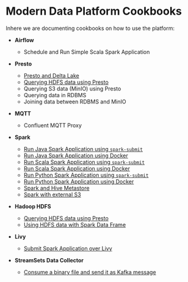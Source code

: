 # Modern Data Platform Cookbooks

Inhere we are documenting cookbooks on how to use the platform:

 * **Airflow**
   * Schedule and Run Simple Scala Spark Application

 * **Presto**
   * [Presto and Delta Lake](./doc/delta-lake-and-presto/)
   * [Querying HDFS data using Presto](./doc/querying-hdfs-with-presto/)
   * Querying S3 data (MinIO) using Presto
   * Querying data in RDBMS
   * Joining data between RDBMS and MinIO

 * **MQTT**
   * Confluent MQTT Proxy 

 * **Spark**
   * [Run Java Spark Application using `spark-submit`](./doc/run-spark-simple-app-java-submit)
   * [Run Java Spark Application using Docker](./doc/run-spark-simple-app-java-docker)
   * [Run Scala Spark Application using `spark-submit`](./doc/run-spark-simple-app-scala-submit)
   * [Run Scala Spark Application using Docker](./doc/run-spark-simple-app-scala-docker)
   * [Run Python Spark Application using `spark-submit`](./doc/run-spark-simple-app-python-submit)
   * [Run Python Spark Application using Docker](./doc/run-spark-simple-app-python-docker)   
   * [Spark and Hive Metastore](./doc/spark-and-hive-metastore/)
   * [Spark with external S3](./doc/spark-with-external-s3)

 * **Hadoop HDFS**
   * [Querying HDFS data using Presto](./doc/querying-hdfs-with-presto/)
   * [Using HDFS data with Spark Data Frame](./doc/using-hdfs-with-spark/)
 
 * **Livy**
   * [Submit Spark Application over Livy](./doc/run-spark-simple-app-scala-livy)

 * **StreamSets Data Collector**
   * [Consume a binary file and send it as Kafka message](./doc/streamsets-binary-file-to-kafka) 